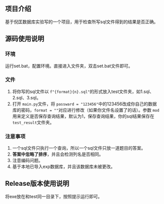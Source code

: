 ## 项目介绍

基于倪匡数据库实验写的一个项目，用于检查所写sql文件得到的结果是否正确。



## 源码使用说明

### 环境

运行set.bat，配置环境。直接进入文件夹，双击set.bat文件即可。

### 文件

1. 将你写的sql文件以 `f"{format}{n}.sql"`的形式放入test文件夹，如1.sql、2.sql、3.sql。
2. 打开 `main.py`文件，将 `passward = "123456"`中的123456改成你自己的数据库的密码，`format = ""`对应进行修改（如果你文件名设置了的话）。参数 `mod`用来定义是否保存查询结果，默认为1，保存查询结果，你的sql结果保存在 `test_result`文件夹。

### 注意事项

1. 一个sql文件只执行一个查询，所以一个sql文件只放一道题目的答案。
2. **答案中忽略了排序**，并且会检测列名是否相同。
3. 注意编码问题。
4. 基于本地已导入exp数据库，并且该数据库未被更改。

## Release版本使用说明

将exe放在和test同一目录下，按照提示运行即可。
